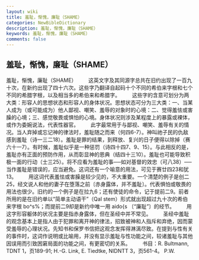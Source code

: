 ```yaml
---
layout: wiki
title: 羞耻，惭愧，廉耻（SHAME）
categories: NewBibleDictionary
description: 羞耻，惭愧，廉耻（SHAME）
keywords: 羞耻，惭愧，廉耻（SHAME）
comments: false
---
```


## 羞耻，惭愧，廉耻（SHAME）



羞耻，惭愧，廉耻（SHAME）
　　这英文字及其同源字总共在旧约出现了一百九十次，在新约出现了四十六次。这些字乃翻译自起码十个不同的希伯来字根和七个不同的希腊字根，以及相当多的希伯来和希腊字。
　　这些字的含意可划分为两大类：形容人的思想状态和形容人的身体状况。思想状态可分为三大类：一、当某人成为（或可能成为）他人鄙视、嘲笑、羞辱的对象时的心境：二、觉得羞怯或害臊的心境；三、感觉敬畏或惧怕的心境。身体状况则涉及某程度上的暴露或裸体，或作为委婉说法，代表性器官。
　　此字最常用于与鄙视、嘲笑、羞辱有关的情况。当人弃掉或忘记神的律法时，羞耻随之而来（何四6-7）。神叫祂子民的仇敌感到羞耻（诗一三二18）。羞耻是罪的结果，到释放、复兴的日子便得以除掉（赛六十一7）。有时候，羞耻似乎是一种惩罚（诗四十四7、9、15）。与此相反的是，羞耻亦有正面的预防作用，从而彰显神的恩典（结四十三10）。羞耻也可能导致积极一面的行动（士三25）。将不应看为羞耻的事──如对基督的效忠（可八38）──当作羞耻是错误的，应当避免。这词还有一个喻意的用法，可见于赛廿四23和犹13。
　　用这词代表羞怯或害臊是较少见的，不大重要。一个清楚的例子是创二25，经文说人和他的妻子在堕落之前〔赤身露体，并不羞耻〕。代表惧怕或敬畏的用法也很少。旧约的一个例子是在拉九6；还有使徒的命令，记于提前二9。前者所用的是在旧约单以“简单主动语干”（Qal stem）形式就出现超过九十次的希伯来字根 bo^s%；而提前二9却是新约中唯一用 aido{s 〔“廉耻”〕的经节。
　　用这字形容躯体的状况主要是指赤身露体，但在圣经中并不常见。
　　圣经中羞耻的观念基本上是指人由于犯罪和离开神的律法，招致被神和人指斥和弃绝，因而蒙受羞辱的心理状况。先知书和保罗书信把这观念发挥得淋漓尽致。在提到与性有关的事件时，这词作说明或比喻用，并没有显示羞耻与性功能之间，较诸羞耻与其他因误用而引致困窘局面的功能之间，有更密切的关系。
　　书目：R. Bultmann, TDNT 1，页189-91; H.-G. Link, E.
Tiedtke, NIDNTT 3，页561-4。
P.W.




